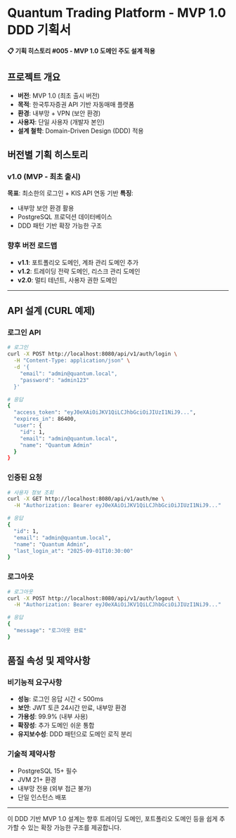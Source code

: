# Quantum Trading Platform - MVP 1.0 DDD 기획서

**📋 기획 히스토리 #005 - MVP 1.0 도메인 주도 설계 적용**

## 프로젝트 개요
- **버전**: MVP 1.0 (최초 출시 버전)
- **목적**: 한국투자증권 API 기반 자동매매 플랫폼 
- **환경**: 내부망 + VPN (보안 환경)
- **사용자**: 단일 사용자 (개발자 본인)
- **설계 철학**: Domain-Driven Design (DDD) 적용

## 버전별 기획 히스토리

### v1.0 (MVP - 최초 출시)
**목표**: 최소한의 로그인 + KIS API 연동 기반
**특징**: 
- 내부망 보안 환경 활용
- PostgreSQL 프로덕션 데이터베이스
- DDD 패턴 기반 확장 가능한 구조

### 향후 버전 로드맵
- **v1.1**: 포트폴리오 도메인, 계좌 관리 도메인 추가
- **v1.2**: 트레이딩 전략 도메인, 리스크 관리 도메인
- **v2.0**: 멀티 테넌트, 사용자 권한 도메인

---

## API 설계 (CURL 예제)

### 로그인 API
```bash
# 로그인
curl -X POST http://localhost:8080/api/v1/auth/login \
  -H "Content-Type: application/json" \
  -d '{
    "email": "admin@quantum.local",
    "password": "admin123"
  }'

# 응답
{
  "access_token": "eyJ0eXAiOiJKV1QiLCJhbGciOiJIUzI1NiJ9...",
  "expires_in": 86400,
  "user": {
    "id": 1,
    "email": "admin@quantum.local", 
    "name": "Quantum Admin"
  }
}
```

### 인증된 요청
```bash
# 사용자 정보 조회
curl -X GET http://localhost:8080/api/v1/auth/me \
  -H "Authorization: Bearer eyJ0eXAiOiJKV1QiLCJhbGciOiJIUzI1NiJ9..."

# 응답
{
  "id": 1,
  "email": "admin@quantum.local",
  "name": "Quantum Admin",
  "last_login_at": "2025-09-01T10:30:00"
}
```

### 로그아웃
```bash
# 로그아웃
curl -X POST http://localhost:8080/api/v1/auth/logout \
  -H "Authorization: Bearer eyJ0eXAiOiJKV1QiLCJhbGciOiJIUzI1NiJ9..."

# 응답
{
  "message": "로그아웃 완료"
}
```

## 품질 속성 및 제약사항

### 비기능적 요구사항
- **성능**: 로그인 응답 시간 < 500ms
- **보안**: JWT 토큰 24시간 만료, 내부망 환경
- **가용성**: 99.9% (내부 사용)
- **확장성**: 추가 도메인 쉬운 통합
- **유지보수성**: DDD 패턴으로 도메인 로직 분리

### 기술적 제약사항
- PostgreSQL 15+ 필수
- JVM 21+ 환경
- 내부망 전용 (외부 접근 불가)
- 단일 인스턴스 배포

---

이 DDD 기반 MVP 1.0 설계는 향후 트레이딩 도메인, 포트폴리오 도메인 등을 쉽게 추가할 수 있는 확장 가능한 구조를 제공합니다.